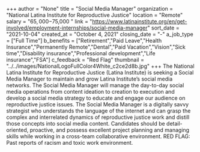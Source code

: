 +++
author = "None"
title = "Social Media Manager"
organization = "National Latina Institute for Reproductive Justice"
location = "Remote"
salary = "$65,000-$75,000 "
link = "https://www.latinainstitute.org/en/get-involved/employment-internships/social-media-manager"
sort_date = "2021-10-04"
created_at = "October 4, 2021"
closing_date = "-"
a_job_type = ["Full Time"]
b_benefits = ["Retirement","Paid Leave","Health Insurance","Permanently Remote","Dental","Paid Vacation","Vision","Sick time","Disability insurance","Professional development","Life insurance","FSA"]
c_feedback = "Red Flag"
thumbnail = "../../images/NationalLogoFullColor4White_c2ce2d8b.jpg"
+++
The National Latina Institute for Reproductive Justice (Latina Institute) is seeking a Social Media Manager to maintain and grow Latina Institute’s social media networks. The Social Media Manager will manage the day-to-day social media operations from content ideation to creation to execution and develop a social media strategy to educate and engage our audience on reproductive justice issues. 
The Social Media Manager is a digitally savvy strategist who understands the language of the internet and can grasp the complex and interrelated dynamics of reproductive justice work and distill those concepts into social media content. Candidates should be detail-oriented, proactive, and possess excellent project planning and managing skills while working in a cross-team collaborative environment. RED FLAG: Past reports of racism and toxic work environment.